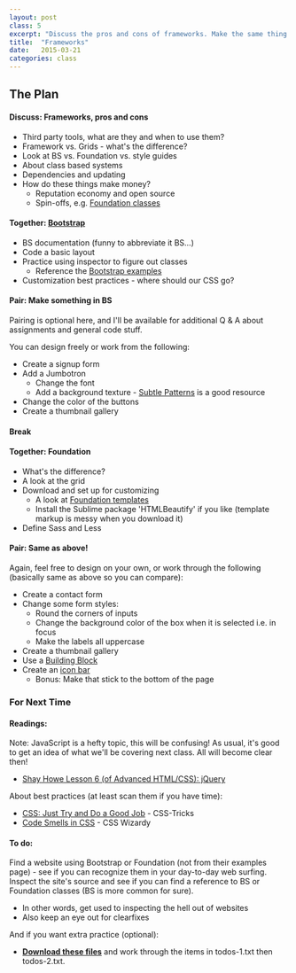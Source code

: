 ```yaml
---
layout: post
class: 5
excerpt: "Discuss the pros and cons of frameworks. Make the same thing in Bootstrap then Foundation to compare. Lots of practice using the Inspector."
title:  "Frameworks"
date:   2015-03-21
categories: class
---
```


## The Plan

#### <span class="post-title-pre">Discuss:</span> Frameworks, pros and cons

* Third party tools, what are they and when to use them?
* Framework vs. Grids - what's the difference?
* Look at BS vs. Foundation vs. style guides
* About class based systems
* Dependencies and updating
* How do these things make money?
	* Reputation economy and open source
	* Spin-offs, e.g. [Foundation classes](http://zurb.com/university/courses)

#### <span class="post-title-pre">Together:</span> [Bootstrap](http://getbootstrap.com/)

* BS documentation (funny to abbreviate it BS...)
* Code a basic layout
* Practice using inspector to figure out classes
	* Reference the [Bootstrap examples](http://getbootstrap.com/getting-started/#examples)
* Customization best practices - where should our CSS go?

#### <span class="post-title-pre">Pair:</span> Make something in BS

Pairing is optional here, and I'll be available for additional Q & A about assignments and general code stuff. 

You can design freely or work from the following:

* Create a signup form
* Add a Jumbotron
	* Change the font
	* Add a background texture - [Subtle Patterns](http://subtlepatterns.com/) is a good resource
* Change the color of the buttons
* Create a thumbnail gallery

#### Break

#### <span class="post-title-pre">Together:</span> Foundation

* What's the difference?
* A look at the grid
* Download and set up for customizing
	* A look at [Foundation templates](http://foundation.zurb.com/templates.html)
	* Install the Sublime package 'HTMLBeautify' if you like (template markup is messy when you download it)
* Define Sass and Less

#### <span class="post-title-pre">Pair:</span> Same as above!

Again, feel free to design on your own, or work through the following (basically same as above so you can compare):

* Create a contact form
* Change some form styles:
	* Round the corners of inputs
	* Change the background color of the box when it is selected i.e. in focus
	* Make the labels all uppercase
* Create a thumbnail gallery
* Use a [Building Block](http://zurb.com/building-blocks/)
* Create an [icon bar](http://foundation.zurb.com/docs/components/icon-bar.html)
	* Bonus: Make that stick to the bottom of the page


<div class="notice post-todos" markdown="1">

### For Next Time

#### Readings:

Note: JavaScript is a hefty topic, this will be confusing! As usual, it's good to get an idea of what we'll be covering next class. All will become clear then!

* [Shay Howe Lesson 6 (of Advanced HTML/CSS): jQuery](http://learn.shayhowe.com/advanced-html-css/jquery/)

About best practices (at least scan them if you have time):

* [CSS: Just Try and Do a Good Job](https://css-tricks.com/just-try-and-do-a-good-job/) - CSS-Tricks
* [Code Smells in CSS](http://csswizardry.com/2012/11/code-smells-in-css/) - CSS Wizardy

#### To do:

Find a website using Bootstrap or Foundation (not from their examples page) - see if you can recognize them in your day-to-day web surfing. Inspect the site's source and see if you can find a reference to BS or Foundation classes (BS is more common for sure).

* In other words, get used to inspecting the hell out of websites
* Also keep an eye out for clearfixes

And if you want extra practice (optional):

* **[Download these files](http://stuff.notlaura.com/downloads/uipic-extra-practice.zip)** and work through the items in todos-1.txt then todos-2.txt.



</div>

